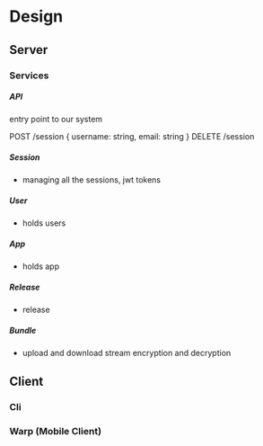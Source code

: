 # Design

## Server

### Services

##### API

entry point to our system

POST    /session { username: string, email: string }
DELETE  /session


##### Session

- managing all the sessions, jwt tokens


##### User

- holds users

##### App

- holds app

##### Release

- release 

##### Bundle

- upload and download stream encryption and decryption



## Client

### Cli

### Warp (Mobile Client)
